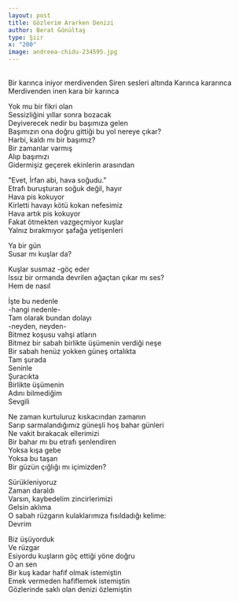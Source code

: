 ```yaml
---
layout: post
title: Gözlerim Ararken Denizi
author: Berat Gönültaş
type: Şiir
x: "200"
image: andreea-chidu-234595.jpg
---
```

<br/>
Bir karınca iniyor merdivenden  
Siren sesleri altında  
Karınca kararınca  
Merdivenden inen kara bir karınca  

Yok mu bir fikri olan  
Sessizliğini yıllar sonra bozacak  
Deyiverecek nedir bu başımıza gelen  
Başımızın ona doğru gittiği bu yol nereye çıkar?  
Harbi, kaldı mı bir başımız?  
Bir zamanlar varmış  
Alıp başımızı  
Gidermişiz geçerek ekinlerin arasından  

"Evet, İrfan abi, hava soğudu."  
Etrafı buruşturan soğuk değil, hayır  
Hava pis kokuyor  
Kirletti havayı kötü kokan nefesimiz  
Hava artık pis kokuyor  
Fakat ötmekten vazgeçmiyor kuşlar  
Yalnız bırakmıyor şafağa yetişenleri  

Ya bir gün  
Susar mı kuşlar da?  

Kuşlar susmaz -göç eder  
Issız bir ormanda devrilen ağaçtan çıkar mı ses?  
Hem de nasıl  

İşte bu nedenle  
-hangi nedenle-  
Tam olarak bundan dolayı  
-neyden, neyden-  
Bitmez koşusu vahşi atların  
Bitmez bir sabah birlikte üşümenin verdiği neşe  
Bir sabah henüz yokken güneş ortalıkta  
Tam şurada  
Seninle  
Şuracıkta  
Birlikte üşümenin  
Adını bilmediğim  
Sevgili  

Ne zaman kurtuluruz kıskacından zamanın  
Sarıp sarmalandığımız güneşli hoş bahar günleri  
Ne vakit bırakacak ellerimizi  
Bir bahar mı bu etrafı şenlendiren  
Yoksa kışa gebe  
Yoksa bu taşan  
Bir güzün çığlığı mı içimizden?  

Sürükleniyoruz  
Zaman daraldı  
Varsın, kaybedelim zincirlerimizi  
Gelsin aklıma  
O sabah rüzgarın kulaklarımıza fısıldadığı kelime:  
Devrim  

Biz üşüyorduk  
Ve rüzgar  
Esiyordu kuşların göç ettiği yöne doğru  
O an sen  
Bir kuş kadar hafif olmak istemiştin  
Emek vermeden hafiflemek istemiştin  
Gözlerinde saklı olan denizi özlemiştin  
